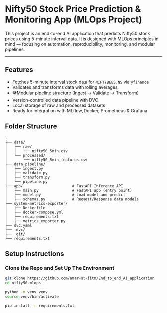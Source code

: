 # Nifty50 Stock Price Prediction & Monitoring App (MLOps Project)

This project is an end-to-end AI application that predicts Nifty50 stock prices using 5-minute interval data. It is designed with MLOps principles in mind — focusing on automation, reproducibility, monitoring, and modular pipelines.

---

## Features
- Fetches 5-minute interval stock data for `NIFTYBEES.NS` via `yfinance`
- Validates and transforms data with rolling averages
- 🛠Modular pipeline structure (Ingest → Validate → Transform)
- Version-controlled data pipeline with DVC
- Local storage of raw and processed datasets
- Ready for integration with MLflow, Docker, Prometheus & Grafana


## Folder Structure
```
.
├── data/
│   ├── raw/
│   │   └── nifty50_5min.csv
│   └── processed/
│       └── nifty50_5min_features.csv
├── data_pipeline/
│   ├── ingest.py
│   ├── validate.py
│   ├── transform.py
│   └── pipeline.py
├── app/                      # FastAPI Inference API
│   ├── main.py               # FastAPI app (entry point)
│   ├── model.py              # Load model and predict
│   ├── schemas.py            # Request/Response data models
├── system-metrics-exporter/
│   ├── Dockerfile
│   ├── docker-compose.yml
│   ├── requirements.txt
│   ├── metrics_exporter.py   
├── dvc.yaml
├── .dvc/
├── .git/
└── requirements.txt

```


## Setup Instructions

### Clone the Repo and Set Up The Environment

```bash
git clone https://github.com/amar-at-iitm/End_to_end_AI_application
cd nifty50-mlops
```
````bash
python -m venv venv
source venv/bin/activate
````
```bash
pip install -r requirements.txt
```
